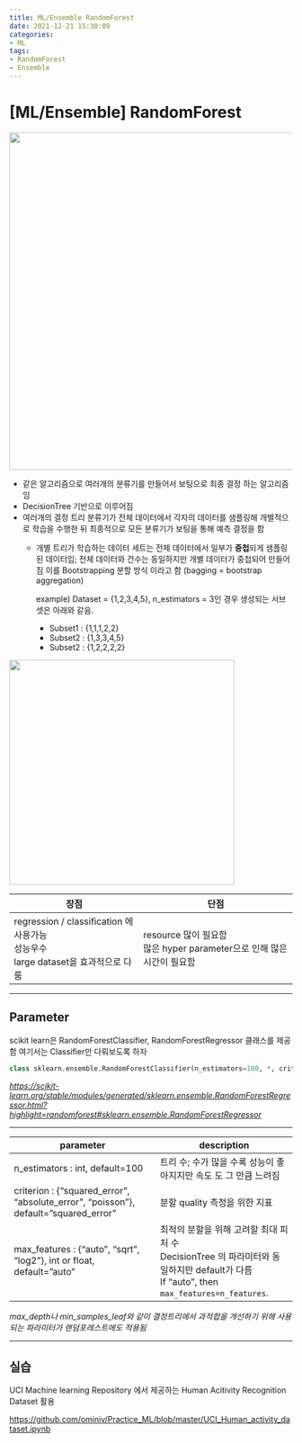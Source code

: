```yaml
---
title: ML/Ensemble RandomForest
date: 2021-12-21 15:30:09
categories:
- ML
tags:
- RandomForest
- Ensemble
---
```


# [ML/Ensemble] RandomForest

<img src = "https://drive.google.com/uc?export=download&id=1nkQz3WuMyRURP8hbftgXKVjv3nM-M0EF" width="600px">

- 같은 알고리즘으로 여러개의 분류기를 만들어서 보팅으로 최종 결정 하는 알고리즘임
- DecisionTree 기반으로 이루어짐
- 여러개의 결정 트리 분류기가 전체 데이터에서 각자의 데이터를 샘플링해 개별적으로 학습을 수행한 뒤 최종적으로 모든 분류기가 보팅을 통해 예측 결정을 함
  - 개별 트리가 학습하는 데이터 세트는 전체 데이터에서 일부가 **중첩**되게 샘플링된 데이터임; 전체 데이터와 건수는 동일하지만 개별 데이터가 중첩되어 만들어짐 이를 Bootstrapping 분할 방식 이라고 함 (bagging = bootstrap aggregation)

    example)  Dataset = {1,2,3,4,5}, n_estimators = 3인 경우 생성되는 서브셋은 아래와 같음.

    - Subset1 : {1,1,1,2,2}
    - Subset2 : {1,3,3,4,5}
    - Subset2 : {1,2,2,2,2}

<img src = "https://drive.google.com/uc?export=download&id=1bwpq7lz7FsEjveJS7UNYyHwyhK6XSs-U" width="400px">



| 장점                                                         | 단점                                                         |
| ------------------------------------------------------------ | ------------------------------------------------------------ |
| regression / classification 에 사용가능<br>성능우수 <br/>large dataset을 효과적으로 다룸 | resource 많이 필요함<br>많은 hyper parameter으로 인해 많은 시간이 필요함<br> |

---

##  Parameter

scikit learn은 RandomForestClassifier, RandomForestRegressor 클래스를 제공함
여기서는 Classifier만 다뤄보도록 하자

```python
class sklearn.ensemble.RandomForestClassifier(n_estimators=100, *, criterion='gini', max_depth=None, min_samples_split=2, min_samples_leaf=1, min_weight_fraction_leaf=0.0, max_features='auto', max_leaf_nodes=None, min_impurity_decrease=0.0, bootstrap=True, oob_score=False, n_jobs=None, random_state=None, verbose=0, warm_start=False, class_weight=None, ccp_alpha=0.0, max_samples=None)[source]
```

*https://scikit-learn.org/stable/modules/generated/sklearn.ensemble.RandomForestRegressor.html?highlight=randomforest#sklearn.ensemble.RandomForestRegressor*

---

| parameter                                                    | description                                                  |
| ------------------------------------------------------------ | ------------------------------------------------------------ |
| n_estimators : int, default=100                              | 트리 수; 수가 많을 수록 성능이 좋아지지만 속도 도 그 만큼 느려짐 |
| criterion : {“squared_error”, “absolute_error”, “poisson”}, default=”squared_error” | 분할 quality 측정을 위한 지표                                |
| max_features : {“auto”, “sqrt”, “log2”}, int or float, default=”auto” | 최적의 분할을 위해 고려할 최대 피처 수 <br />DecisionTree 의  파라미터와 동일하지만 default가 다름 <br />If “auto”, then `max_features=n_features`. |

*max_depth나  min_samples_leaf와 같이 결정트리에서 과적합을 개선하기 위해 사용되는 파라미터가 랜덤포레스트에도 적용됨*


---

## 실습

UCI Machine learning Repository 에서 제공하는 Human Acitivity Recognition Dataset 활용

https://github.com/ominiv/Practice_ML/blob/master/UCI_Human_activity_dataset.ipynb

